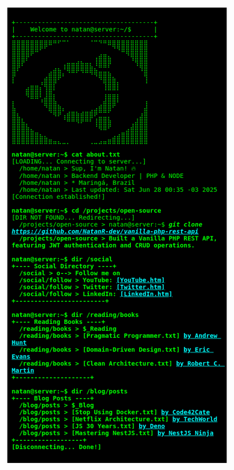 <pre style="font-family: 'Courier New', monospace; background: #000; color: #0f0; padding: 10px; font-size: larger;">
<code>
+-------------------------------------+
|    Welcome to natan@server:~/$      |
+-------------------------------------+
⣿⣿⣿⣿⣿⣿⣿⣿⠿⠛⠋⠉⠁⠀⠀⠀⠀⠈⠉⠙⠛⠿⣿⣿⣿⣿⣿⣿⣿⣿
⣿⣿⣿⣿⣿⠿⠋⠁⠀⠀⠀⠀⠀⠀⠀⠀⠀⠀⠀⠀⠀⠀⠈⠙⠿⣿⣿⣿⣿⣿
⣿⣿⣿⡟⠁⠀⠀⠀⠀⠀⠀⠀⠀⠀⠀⠀⠀⠀⢠⣾⣿⣦⠀⠀⠀⠈⢻⣿⣿⣿
⣿⣿⠏⠀⠀⠀⠀⠀⠀⠀⠀⢠⣶⣶⣾⣷⣶⣆⠸⣿⣿⡟⠀⠀⠀⠀⠀⠹⣿⣿
⣿⠃⠀⠀⠀⠀⠀⠀⣠⣾⣷⡈⠻⠿⠟⠻⠿⢿⣷⣤⣤⣄⠀⠀⠀⠀⠀⠀⠘⣿
⡏⠀⠀⠀⠀⠀⠀⣴⣿⣿⠟⠁⠀⠀⠀⠀⠀⠀⠈⠻⣿⣿⣦⠀⠀⠀⠀⠀⠀⢹
⠁⠀⠀⢀⣤⣤⡘⢿⣿⡏⠀⠀⠀⠀⠀⠀⠀⠀⠀⠀⢹⣿⣿⡇⠀⠀⠀⠀⠀⠈
⠀⠀⠀⣿⣿⣿⡇⢸⣿⡁⠀⠀⠀⠀⠀⠀⠀⠀⠀⠀⢈⣉⣉⡁⠀⠀⠀⠀⠀⠀
⡀⠀⠀⠈⠛⠛⢡⣾⣿⣇⠀⠀⠀⠀⠀⠀⠀⠀⠀⠀⣸⣿⣿⡇⠀⠀⠀⠀⠀⢀
⣇⠀⠀⠀⠀⠀⠀⠻⣿⣿⣦⡀⠀⠀⠀⠀⠀⠀⢀⣴⣿⣿⠟⠀⠀⠀⠀⠀⠀⣸
⣿⡄⠀⠀⠀⠀⠀⠀⠙⢿⡿⢁⣴⣶⣦⣴⣶⣾⡿⠛⠛⠋⠀⠀⠀⠀⠀⠀⢠⣿
⣿⣿⣆⠀⠀⠀⠀⠀⠀⠀⠀⠘⠿⠿⢿⡿⠿⠏⢰⣿⣿⣧⠀⠀⠀⠀⠀⣰⣿⣿
⣿⣿⣿⣧⡀⠀⠀⠀⠀⠀⠀⠀⠀⠀⠀⠀⠀⠀⠘⢿⣿⠟⠀⠀⠀⢀⣼⣿⣿⣿
⣿⣿⣿⣿⣿⣶⣄⡀⠀⠀⠀⠀⠀⠀⠀⠀⠀⠀⠀⠀⠀⠀⢀⣠⣶⣿⣿⣿⣿⣿
⣿⣿⣿⣿⣿⣿⣿⣿⣶⣤⣄⣀⡀⠀⠀⠀⠀⢀⣀⣠⣤⣶⣿⣿⣿⣿⣿⣿⣿⣿

<strong>natan@server:~$ cat about.txt</strong>
[LOADING... Connecting to server...] 
  /home/natan > Sup, I'm Natan! 🔥
  /home/natan > Backend Developer | PHP & NODE
  /home/natan > * Maringá, Brazil
  /home/natan > Last updated: Sat Jun 28 00:35 -03 2025
[Connection established!]
  
<strong>natan@server:~$ cd /projects/open-source</strong>
[DIR NOT FOUND... Redirecting...] 
  /projects/open-source > natan@server:~$ <strong><i>git clone <a href="https://www.amazon.com/Pragmatic-Programmer-Journey-Mastery-Anniversary/dp/0135957052" style="color: #0ff;">https://github.com/NatanR-dev/vanilla-php-rest-api</i><strong/></a>
  /projects/open-source > Built a Vanilla PHP REST API, featuring JWT authentication and CRUD operations.

<strong>natan@server:~$ dir /social</strong>
+---- Social Directory ----+
  /social > o--> Follow me on
  /social/follow > YouTube: <a href="https://youtube.com/@natanrdev" style="color: #0ff;">[YouTube.htm]</a>
  /social/follow > Twitter: <a href="https://twitter.com/natanrdev" style="color: #0ff;">[Twitter.htm]</a>
  /social/follow > LinkedIn: <a href="https://linkedin.com/in/natanr-dev" style="color: #0ff;">[LinkedIn.htm]</a>
+------------------------+

<strong>natan@server:~$ dir /reading/books</strong>
+---- Reading Books ----+
  /reading/books > $_Reading
  /reading/books > [Pragmatic Programmer.txt] <a href="https://www.amazon.com/Pragmatic-Programmer-Journey-Mastery-Anniversary/dp/0135957052" style="color: #0ff;">by Andrew Hunt</a>
  /reading/books > [Domain-Driven Design.txt] <a href="https://www.amazon.com/Domain-Driven-Design-Tackling-Complexity-Software/dp/0321125215" style="color: #0ff;">by Eric Evans</a>
  /reading/books > [Clean Architecture.txt] <a href="https://www.amazon.com/Clean-Architecture-Craftsmans-Software-Structure/dp/0134494164" style="color: #0ff;">by Robert C. Martin</a>
+--------------------+

<strong>natan@server:~$ dir /blog/posts</strong>
+---- Blog Posts ----+
  /blog/posts > $_Blog
  /blog/posts > [Stop Using Docker.txt] <a href="https://dev.to/code42cate/stop-using-docker-like-its-2015-1o5l?ref=dailydev" style="color: #0ff;">by Code42Cate</a>
  /blog/posts > [Netflix Architecture.txt] <a href="https://newsletter.techworld-with-milan.com/p/how-does-netflix-manage-to-show-you?ref=dailydev" style="color: #0ff;">by TechWorld</a>
  /blog/posts > [JS 30 Years.txt] <a href="https://deno.com/blog/history-of-javascript" style="color: #0ff;">by Deno</a>
  /blog/posts > [Mastering NestJS.txt] <a href="https://dev.to/nestjs-ninja/mastering-nestjs-building-scalable-systems-with-abstractions-ex-different-databases-5cen" style="color: #0ff;">by NestJS Ninja</a>
+------------------+
[Disconnecting... Done!]
</code>
</pre>
